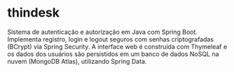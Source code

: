 # thindesk
Sistema de autenticação e autorização em Java com Spring Boot. Implementa registro, login e logout seguros com senhas criptografadas (BCrypt) via Spring Security. A interface web é construída com Thymeleaf e os dados dos usuários são persistidos em um banco de dados NoSQL na nuvem (MongoDB Atlas), utilizando Spring Data.
